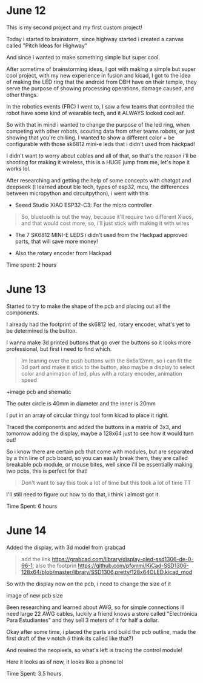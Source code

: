 # June 12 

This is my second project and my first custom project!

Today i started to brainstorm, since highway started i created a canvas called "Pitch Ideas for Highway"

And since i wanted to make something simple but super cool.

After sometime of brainstorming ideas, I got with making a simple but super cool project, with my new experience in fusion and kicad, I got to the idea of making the LED ring that the android from DBH have on their temple, they serve the purpose of showing processing operations, damage caused, and other things.

In the robotics events (FRC) I went to, I saw a few teams that controlled the robot have some kind of wearable tech, and it ALWAYS looked cool asf.

So with that in mind i wanted to change the purpose of the led ring, when competing with other robots, scouting data from other teams robots, or just showing that you're chilling. I wanted to show a different color + be configurable with those sk6812 mini-e leds that i didn't used from hackpad!

I didn't want to worry about cables and all of that, so that's the reason i'll be shooting for making it wireless, this is a HUGE jump from me, let's hope it works lol.

After researching and getting the help of some concepts with chatgpt and deepseek (l learned about ble tech, types of esp32, mcu, the differences between micropython and circuitpython), i went with this

- Seeed Studio XIAO ESP32-C3: For the micro controller
> So, bluetooth is out the way, because it'll require two different Xiaos, and that would cost more, so, i'll just stick with making it with wires

- The 7 SK6812 MINI-E LEDS i didn't used from the Hackpad approved parts, that will save more money!

- Also the rotary encoder from Hackpad

Time spent: 2 hours

# June 13 

Started to try to make the shape of the pcb and placing out all the components.

I already had the footprint of the sk6812 led, rotary encoder, what's yet to be determined is the button.

I wanna make 3d printed buttons that go over the buttons so it looks more professional, but first i need to find which. 

> Im leaning over the push buttons with the 6x6x12mm, so i can fit the 3d part and make it stick to the button, also maybe a display to select color and animation of led, plus with a rotary encoder, animation speed

+image pcb and shematic

The outer circle is 40mm in diameter and the inner is 20mm

I put in an array of circular thingy tool form kicad to place it right.

Traced the components and added the buttons in a matrix of 3x3, and tomorrow adding the display, maybe a 128x64 just to see how it would turn out!

So i know there are certain pcb that come with modules, but are separated by a thin line of pcb board, so you can easily break them, they are called breakable pcb module, or mouse bites, well since i'll be essentially making two pcbs, this is perfect for that!

> Don't want to say this took a lot of time but this took a lot of time TT

I'll still need to figure out how to do that, i think i almost got it.

Time Spent: 6 hours

# June 14
Added the display, with 3d model from grabcad 
> add the link https://grabcad.com/library/display-oled-ssd1306-de-0-96-1, also the footprin https://github.com/pforrmi/KiCad-SSD1306-128x64/blob/master/library/SSD1306.pretty/128x64OLED.kicad_mod


So with the display now on the pcb, i need to change the size of it

image of new pcb size


Been researching and learned about AWG, so for simple connections ill need large 22 AWG cables, luckily a friend knows a store called "Electrónica Para Estudiantes" and they sell 3 meters of it for half a dollar. 

Okay after some time, i placed the parts and build the pcb outline, made the first draft of the v notch (i think its called like that?)

And rewired the neopixels, so what's left is tracing the control module!

Here it looks as of now, it looks like a phone lol


Time Spent: 3.5 hours
